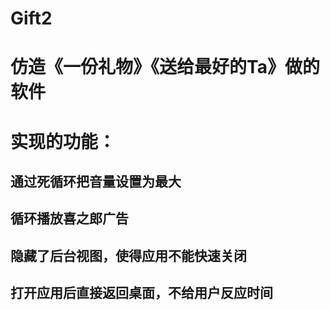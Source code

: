 # Gift2
仿造《一份礼物》《送给最好的Ta》做的软件
===
实现的功能：
===
通过死循环把音量设置为最大
---
循环播放喜之郎广告
---
隐藏了后台视图，使得应用不能快速关闭
---
打开应用后直接返回桌面，不给用户反应时间
---
